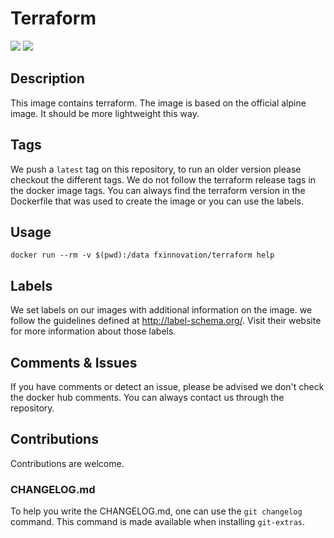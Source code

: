 # Terraform
[![](https://images.microbadger.com/badges/version/fxinnovation/terraform.svg)](https://microbadger.com/images/fxinnovation/terraform "Get your own version badge on microbadger.com") [![](https://images.microbadger.com/badges/image/fxinnovation/terraform.svg)](https://microbadger.com/images/fxinnovation/terraform "Get your own image badge on microbadger.com")
## Description
This image contains terraform. The image is based on the official alpine image. It should be more lightweight this way.

## Tags
We push a `latest` tag on this repository, to run an older version please checkout the different tags.
We do not follow the terraform release tags in the docker image tags. You can always find the terraform version in the Dockerfile that was used to create the image or you can use the labels.

## Usage
`docker run --rm -v $(pwd):/data fxinnovation/terraform help`

## Labels
We set labels on our images with additional information on the image. we follow the guidelines defined at http://label-schema.org/. Visit their website for more information about those labels.

## Comments & Issues
If you have comments or detect an issue, please be advised we don't check the docker hub comments. You can always contact us through the repository.

## Contributions
Contributions are welcome.

### CHANGELOG.md
To help you write the CHANGELOG.md, one can use the `git changelog` command. This command is made available when installing `git-extras`.
